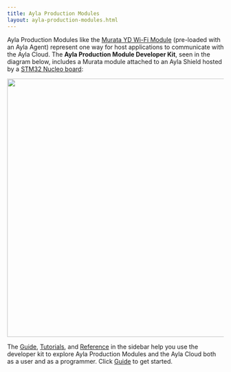 ```yaml
---
title: Ayla Production Modules
layout: ayla-production-modules.html
---
```


Ayla Production Modules like the [Murata YD Wi-Fi Module](https://wireless.murata.com/eng/products/rf-modules-1/cypress-based-modules/type-yd-certified.html) (pre-loaded with an Ayla Agent) represent one way for host applications to communicate with the Ayla Cloud. The **Ayla Production Module Developer Kit**, seen in the diagram below, includes a Murata module attached to an Ayla Shield hosted by a [STM32 Nucleo board](https://www.digikey.com/catalog/en/partgroup/stm32-nucleo-boards/54685):

<img src="ayla-production-module-dev-kit" width="600">

The [Guide](guide), [Tutorials](tutorials), and [Reference](reference) in the sidebar help you use the developer kit to explore Ayla Production Modules and the Ayla Cloud both as a user and as a programmer. Click [Guide](guide) to get started.
